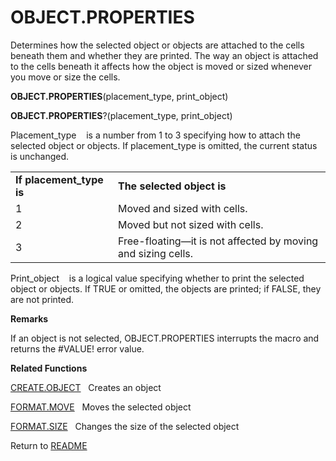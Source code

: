 # OBJECT.PROPERTIES

Determines how the selected object or objects are attached to the cells
beneath them and whether they are printed. The way an object is attached
to the cells beneath it affects how the object is moved or sized
whenever you move or size the cells.

**OBJECT.PROPERTIES**(placement\_type, print\_object)

**OBJECT.PROPERTIES**?(placement\_type, print\_object)

Placement\_type&nbsp;&nbsp;&nbsp;&nbsp;is a number from 1 to 3
specifying how to attach the selected object or objects. If
placement\_type is omitted, the current status is unchanged.

|                           |                                                                    |
| ------------------------- | ------------------------------------------------------------------ |
| **If placement\_type is** | **The selected object is**                                         |
| 1                         | Moved and sized with cells.                                        |
| 2                         | Moved but not sized with cells.                                    |
| 3                         | Free-floating&mdash;it is not affected by moving and sizing cells. |

Print\_object&nbsp;&nbsp;&nbsp;&nbsp;is a logical value specifying
whether to print the selected object or objects. If TRUE or omitted, the
objects are printed; if FALSE, they are not printed.

**Remarks**

If an object is not selected, OBJECT.PROPERTIES interrupts the macro and
returns the \#VALUE\! error value.

**Related Functions**

[CREATE.OBJECT](CREATE.OBJECT.md)&nbsp;&nbsp;&nbsp;Creates an object

[FORMAT.MOVE](FORMAT.MOVE.md)&nbsp;&nbsp;&nbsp;Moves the selected object

[FORMAT.SIZE](FORMAT.SIZE.md)&nbsp;&nbsp;&nbsp;Changes the size of the selected object



Return to [README](README.md)

